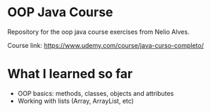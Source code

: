 # OOP Java Course

Repository for the oop java course exercises from Nelio Alves.

Course link: https://www.udemy.com/course/java-curso-completo/

# What I learned so far

* OOP basics: methods, classes, objects and attributes
* Working with lists (Array, ArrayList, etc)
